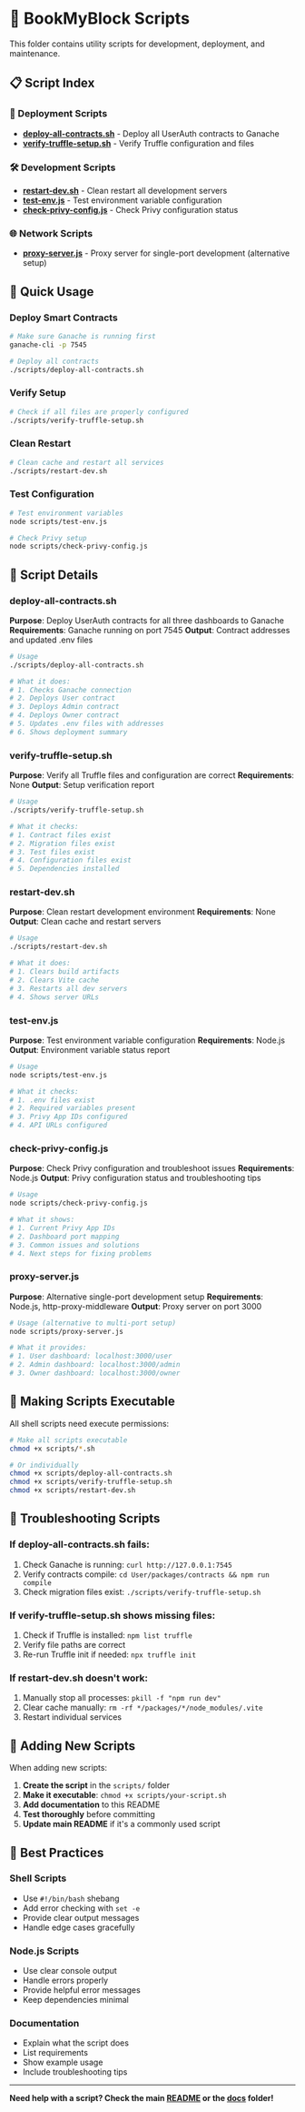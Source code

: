 # 🔧 BookMyBlock Scripts

This folder contains utility scripts for development, deployment, and maintenance.

## 📋 Script Index

### 🚀 Deployment Scripts
- **[deploy-all-contracts.sh](deploy-all-contracts.sh)** - Deploy all UserAuth contracts to Ganache
- **[verify-truffle-setup.sh](verify-truffle-setup.sh)** - Verify Truffle configuration and files

### 🛠️ Development Scripts  
- **[restart-dev.sh](restart-dev.sh)** - Clean restart all development servers
- **[test-env.js](test-env.js)** - Test environment variable configuration
- **[check-privy-config.js](check-privy-config.js)** - Check Privy configuration status

### 🌐 Network Scripts
- **[proxy-server.js](proxy-server.js)** - Proxy server for single-port development (alternative setup)

## 🎯 Quick Usage

### Deploy Smart Contracts
```bash
# Make sure Ganache is running first
ganache-cli -p 7545

# Deploy all contracts
./scripts/deploy-all-contracts.sh
```

### Verify Setup
```bash
# Check if all files are properly configured
./scripts/verify-truffle-setup.sh
```

### Clean Restart
```bash
# Clean cache and restart all services
./scripts/restart-dev.sh
```

### Test Configuration
```bash
# Test environment variables
node scripts/test-env.js

# Check Privy setup
node scripts/check-privy-config.js
```

## 📖 Script Details

### deploy-all-contracts.sh
**Purpose**: Deploy UserAuth contracts for all three dashboards to Ganache
**Requirements**: Ganache running on port 7545
**Output**: Contract addresses and updated .env files

```bash
# Usage
./scripts/deploy-all-contracts.sh

# What it does:
# 1. Checks Ganache connection
# 2. Deploys User contract
# 3. Deploys Admin contract  
# 4. Deploys Owner contract
# 5. Updates .env files with addresses
# 6. Shows deployment summary
```

### verify-truffle-setup.sh
**Purpose**: Verify all Truffle files and configuration are correct
**Requirements**: None
**Output**: Setup verification report

```bash
# Usage
./scripts/verify-truffle-setup.sh

# What it checks:
# 1. Contract files exist
# 2. Migration files exist
# 3. Test files exist
# 4. Configuration files exist
# 5. Dependencies installed
```

### restart-dev.sh
**Purpose**: Clean restart development environment
**Requirements**: None
**Output**: Clean cache and restart servers

```bash
# Usage
./scripts/restart-dev.sh

# What it does:
# 1. Clears build artifacts
# 2. Clears Vite cache
# 3. Restarts all dev servers
# 4. Shows server URLs
```

### test-env.js
**Purpose**: Test environment variable configuration
**Requirements**: Node.js
**Output**: Environment variable status report

```bash
# Usage
node scripts/test-env.js

# What it checks:
# 1. .env files exist
# 2. Required variables present
# 3. Privy App IDs configured
# 4. API URLs configured
```

### check-privy-config.js
**Purpose**: Check Privy configuration and troubleshoot issues
**Requirements**: Node.js
**Output**: Privy configuration status and troubleshooting tips

```bash
# Usage
node scripts/check-privy-config.js

# What it shows:
# 1. Current Privy App IDs
# 2. Dashboard port mapping
# 3. Common issues and solutions
# 4. Next steps for fixing problems
```

### proxy-server.js
**Purpose**: Alternative single-port development setup
**Requirements**: Node.js, http-proxy-middleware
**Output**: Proxy server on port 3000

```bash
# Usage (alternative to multi-port setup)
node scripts/proxy-server.js

# What it provides:
# 1. User dashboard: localhost:3000/user
# 2. Admin dashboard: localhost:3000/admin
# 3. Owner dashboard: localhost:3000/owner
```

## 🔧 Making Scripts Executable

All shell scripts need execute permissions:

```bash
# Make all scripts executable
chmod +x scripts/*.sh

# Or individually
chmod +x scripts/deploy-all-contracts.sh
chmod +x scripts/verify-truffle-setup.sh
chmod +x scripts/restart-dev.sh
```

## 🐛 Troubleshooting Scripts

### If deploy-all-contracts.sh fails:
1. Check Ganache is running: `curl http://127.0.0.1:7545`
2. Verify contracts compile: `cd User/packages/contracts && npm run compile`
3. Check migration files exist: `./scripts/verify-truffle-setup.sh`

### If verify-truffle-setup.sh shows missing files:
1. Check if Truffle is installed: `npm list truffle`
2. Verify file paths are correct
3. Re-run Truffle init if needed: `npx truffle init`

### If restart-dev.sh doesn't work:
1. Manually stop all processes: `pkill -f "npm run dev"`
2. Clear cache manually: `rm -rf */packages/*/node_modules/.vite`
3. Restart individual services

## 📝 Adding New Scripts

When adding new scripts:

1. **Create the script** in the `scripts/` folder
2. **Make it executable**: `chmod +x scripts/your-script.sh`
3. **Add documentation** to this README
4. **Test thoroughly** before committing
5. **Update main README** if it's a commonly used script

## 🎯 Best Practices

### Shell Scripts
- Use `#!/bin/bash` shebang
- Add error checking with `set -e`
- Provide clear output messages
- Handle edge cases gracefully

### Node.js Scripts
- Use clear console output
- Handle errors properly
- Provide helpful error messages
- Keep dependencies minimal

### Documentation
- Explain what the script does
- List requirements
- Show example usage
- Include troubleshooting tips

---

**Need help with a script? Check the main [README](../README.md) or the [docs](../docs/) folder!**